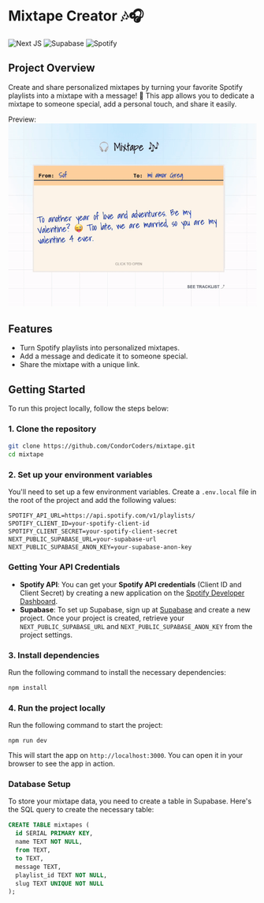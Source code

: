 # Mixtape Creator 🎶🎧

![Next JS](https://img.shields.io/badge/Next-black?style=for-the-badge&logo=next.js&logoColor=white) ![Supabase](https://img.shields.io/badge/Supabase-3ECF8E?style=for-the-badge&logo=supabase&logoColor=white) ![Spotify](https://img.shields.io/badge/Spotify-1ED760?style=for-the-badge&logo=spotify&logoColor=white)

## Project Overview

Create and share personalized mixtapes by turning your favorite Spotify playlists into a mixtape with a message! 🎵 This app allows you to dedicate a mixtape to someone special, add a personal touch, and share it easily.

Preview:
![Mixtape Preview](/public/preview.gif)

## Features

- Turn Spotify playlists into personalized mixtapes.
- Add a message and dedicate it to someone special.
- Share the mixtape with a unique link.

## Getting Started

To run this project locally, follow the steps below:

### 1. Clone the repository

```bash
git clone https://github.com/CondorCoders/mixtape.git
cd mixtape
```

### 2. Set up your environment variables

You'll need to set up a few environment variables. Create a `.env.local` file in the root of the project and add the following values:

```
SPOTIFY_API_URL=https://api.spotify.com/v1/playlists/
SPOTIFY_CLIENT_ID=your-spotify-client-id
SPOTIFY_CLIENT_SECRET=your-spotify-client-secret
NEXT_PUBLIC_SUPABASE_URL=your-supabase-url
NEXT_PUBLIC_SUPABASE_ANON_KEY=your-supabase-anon-key
```

### Getting Your API Credentials

- **Spotify API**: You can get your **Spotify API credentials** (Client ID and Client Secret) by creating a new application on the [Spotify Developer Dashboard](https://developer.spotify.com/dashboard/applications).
- **Supabase**: To set up Supabase, sign up at [Supabase](https://supabase.io/) and create a new project. Once your project is created, retrieve your `NEXT_PUBLIC_SUPABASE_URL` and `NEXT_PUBLIC_SUPABASE_ANON_KEY` from the project settings.

### 3. Install dependencies

Run the following command to install the necessary dependencies:

```bash
npm install
```

### 4. Run the project locally

Run the following command to start the project:

```
npm run dev
```

This will start the app on `http://localhost:3000`. You can open it in your browser to see the app in action.

### Database Setup

To store your mixtape data, you need to create a table in Supabase. Here's the SQL query to create the necessary table:

```sql
CREATE TABLE mixtapes (
  id SERIAL PRIMARY KEY,
  name TEXT NOT NULL,
  from TEXT,
  to TEXT,
  message TEXT,
  playlist_id TEXT NOT NULL,
  slug TEXT UNIQUE NOT NULL
);
```
